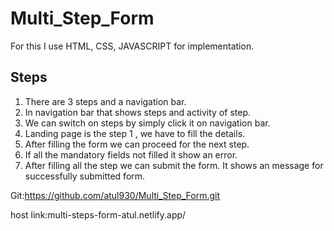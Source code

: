 # Multi_Step_Form

For this I use  HTML, CSS, JAVASCRIPT for implementation.

Steps
-------


1. There are 3 steps and a navigation bar.
2. In navigation bar that shows steps and activity of step.
3. We can switch on steps by simply click it on navigation bar.
4. Landing page is the step 1 , we have to fill the details.
5. After filling the form we can proceed for the next step.
6. If all the mandatory fields not filled it show an error.
7. After filling all the step we can submit the form.
   It shows an message for successfully submitted form.


Git:https://github.com/atul930/Multi_Step_Form.git

host link:multi-steps-form-atul.netlify.app/







